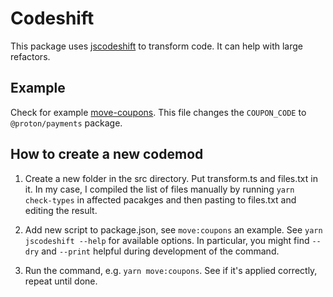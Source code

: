 # Codeshift

This package uses [jscodeshift](https://github.com/facebook/jscodeshift) to transform code. It can help with large refactors.

## Example

Check for example [move-coupons](./src/payments/move-coupons/transform.ts). This file changes the `COUPON_CODE` to `@proton/payments` package.

## How to create a new codemod

1. Create a new folder in the src directory. Put transform.ts and files.txt in it. In my case, I compiled the list of files manually by running `yarn check-types` in affected pacakges and then pasting to files.txt and editing the result.

2. Add new script to package.json, see `move:coupons` an example. See `yarn jscodeshift --help` for available options. In particular, you might find `--dry` and `--print` helpful during development of the command.

3. Run the command, e.g. `yarn move:coupons`. See if it's applied correctly, repeat until done.
